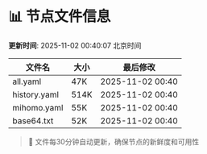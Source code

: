 # 📊 节点文件信息

**更新时间**: 2025-11-02 00:40:07 北京时间

| 文件名 | 大小 | 最后修改 |
|--------|------|----------|
| all.yaml | 47K | 2025-11-02 00:40 |
| history.yaml | 514K | 2025-11-02 00:40 |
| mihomo.yaml | 55K | 2025-11-02 00:40 |
| base64.txt | 52K | 2025-11-02 00:40 |

> 🔄 文件每30分钟自动更新，确保节点的新鲜度和可用性
